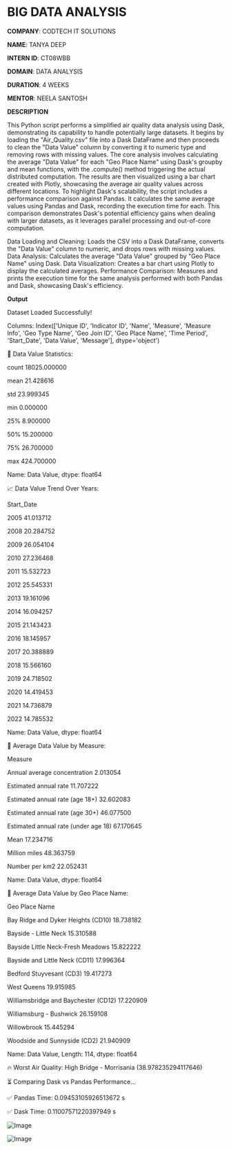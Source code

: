 # BIG DATA ANALYSIS

**COMPANY**: CODTECH IT SOLUTIONS

**NAME**: TANYA DEEP

**INTERN ID**: CT08WBB

**DOMAIN**: DATA ANALYSIS

**DURATION**: 4 WEEKS

**MENTOR**: NEELA SANTOSH

**DESCRIPTION**

This Python script performs a simplified air quality data analysis using Dask, demonstrating its capability to handle potentially large datasets. It begins by loading the "Air_Quality.csv" file into a Dask DataFrame and then proceeds to clean the "Data Value" column by converting it to numeric type and removing rows with missing values. The core analysis involves calculating the average "Data Value" for each "Geo Place Name" using Dask's groupby and mean functions, with the .compute() method triggering the actual distributed computation. The results are then visualized using a bar chart created with Plotly, showcasing the average air quality values across different locations. To highlight Dask's scalability, the script includes a performance comparison against Pandas. It calculates the same average values using Pandas and Dask, recording the execution time for each. This comparison demonstrates Dask's potential efficiency gains when dealing with larger datasets, as it leverages parallel processing and out-of-core computation.

Data Loading and Cleaning: Loads the CSV into a Dask DataFrame, converts the "Data Value" column to numeric, and drops rows with missing values.
Data Analysis: Calculates the average "Data Value" grouped by "Geo Place Name" using Dask.
Data Visualization: Creates a bar chart using Plotly to display the calculated averages.
Performance Comparison: Measures and prints the execution time for the same analysis performed with both Pandas and Dask, showcasing Dask's efficiency.

**Output**

Dataset Loaded Successfully!

Columns: Index(['Unique ID', 'Indicator ID', 'Name', 'Measure', 'Measure Info',
       'Geo Type Name', 'Geo Join ID', 'Geo Place Name', 'Time Period',
       'Start_Date', 'Data Value', 'Message'],
      dtype='object')

🔹 Data Value Statistics:

count    18025.000000

mean        21.428616

std         23.999345

min          0.000000

25%          8.900000

50%         15.200000

75%         26.700000

max        424.700000

Name: Data Value, dtype: float64

📈 Data Value Trend Over Years:

Start_Date

2005    41.013712

2008    20.284752

2009    26.054104

2010    27.236468

2011    15.532723

2012    25.545331

2013    19.161096

2014    16.094257

2015    21.143423

2016    18.145957

2017    20.388889

2018    15.566160

2019    24.718502

2020    14.419453

2021    14.736879

2022    14.785532

Name: Data Value, dtype: float64

🔹 Average Data Value by Measure:

Measure

Annual average concentration             2.013054

Estimated annual rate                   11.707222

Estimated annual rate (age 18+)         32.602083

Estimated annual rate (age 30+)         46.077500

Estimated annual rate (under age 18)    67.170645

Mean                                    17.234716

Million miles                           48.363759

Number per km2                          22.052431

Name: Data Value, dtype: float64

🔹 Average Data Value by Geo Place Name:

Geo Place Name

Bay Ridge and Dyker Heights (CD10)      18.738182

Bayside - Little Neck                   15.310588

Bayside Little Neck-Fresh Meadows       15.822222

Bayside and Little Neck (CD11)          17.996364

Bedford Stuyvesant (CD3)                19.417273
 
West Queens                             19.915985

Williamsbridge and Baychester (CD12)    17.220909

Williamsburg - Bushwick                 26.159108

Willowbrook                             15.445294

Woodside and Sunnyside (CD2)            21.940909

Name: Data Value, Length: 114, dtype: float64

🔥 Worst Air Quality: High Bridge - Morrisania (38.978235294117646)

⏳ Comparing Dask vs Pandas Performance...

✅ Pandas Time: 0.09453105926513672 s

✅ Dask Time: 0.11007571220397949 s


![Image](https://github.com/user-attachments/assets/5fda758c-d16b-4f4e-9d0c-a1a121c2ec91)

![Image](https://github.com/user-attachments/assets/a5d272e7-bb62-405c-8c0b-362ac18496d5)
